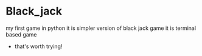 # Black_jack
my first game in python
it is simpler version of black jack game
it is terminal based game
- that's worth trying!
